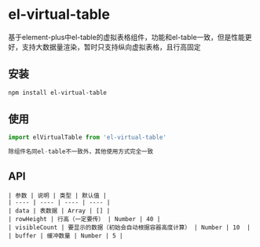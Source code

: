 # el-virtual-table
基于element-plus中el-table的虚拟表格组件，功能和el-table一致，但是性能更好，支持大数据量渲染，暂时只支持纵向虚拟表格，且行高固定
## 安装
```bash
npm install el-virtual-table
```
## 使用
```javascript
import elVirtualTable from 'el-virtual-table'

除组件名同el-table不一致外，其他使用方式完全一致
```
## API

```
| 参数 | 说明 | 类型 | 默认值 |
| ---- | ---- | ---- | ---- |
| data | 表数据 | Array | [] |
| rowHeight | 行高（一定要传） | Number | 40 |
| visibleCount | 要显示的数据（初始会自动根据容器高度计算） | Number | 10  |
| buffer | 缓冲数量 | Number | 5 |
```

